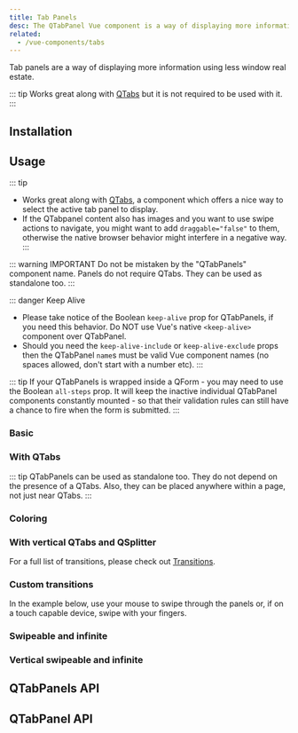 ```yaml
---
title: Tab Panels
desc: The QTabPanel Vue component is a way of displaying more information using less window real estate.
related:
  - /vue-components/tabs
---
```

Tab panels are a way of displaying more information using less window real estate.

::: tip
Works great along with [QTabs](/vue-components/tabs) but it is not required to be used with it.
:::

## Installation
<doc-installation :components="['QTabPanels', 'QTabPanel']" />

## Usage

::: tip
* Works great along with [QTabs](/vue-components/tabs), a component which offers a nice way to select the active tab panel to display.
* If the QTabpanel content also has images and you want to use swipe actions to navigate, you might want to add `draggable="false"` to them, otherwise the native browser behavior might interfere in a negative way.
:::

::: warning IMPORTANT
Do not be mistaken by the "QTabPanels" component name. Panels do not require QTabs. They can be used as standalone too.
:::

::: danger Keep Alive
* Please take notice of the Boolean `keep-alive` prop for QTabPanels, if you need this behavior. Do NOT use Vue's native `<keep-alive>` component over QTabPanel.
* Should you need the `keep-alive-include` or `keep-alive-exclude` props then the QTabPanel `name`s must be valid Vue component names (no spaces allowed, don't start with a number etc).
:::

::: tip
If your QTabPanels is wrapped inside a QForm - you may need to use the Boolean `all-steps` prop. It will keep the inactive individual QTabPanel components constantly mounted - so that their validation rules can still have a chance to fire when the form is submitted. 
:::

### Basic

<doc-example title="Basic" file="QTabPanels/Basic" />

### With QTabs

::: tip
QTabPanels can be used as standalone too. They do not depend on the presence of a QTabs. Also, they can be placed anywhere within a page, not just near QTabs.
:::

<doc-example title="With QTabs" file="QTabPanels/WithQTabs" />

<doc-example title="A more complex example" file="QTabPanels/WithNestedQTabs" />

### Coloring

<doc-example title="Coloring" file="QTabPanels/Coloring" />

### With vertical QTabs and QSplitter

<doc-example title="With vertical QTabs and QSplitter" file="QTabs/Vertical" />

For a full list of transitions, please check out [Transitions](/options/transitions).

### Custom transitions

<doc-example title="Custom transition examples" file="QTabPanels/Transition" />

In the example below, use your mouse to swipe through the panels or, if on a touch capable device, swipe with your fingers.

### Swipeable and infinite

<doc-example title="Swipeable and infinite" file="QTabPanels/Swipeable" />

### Vertical swipeable and infinite <q-badge align="top" label="v1.9+" />

<doc-example title="Vertical swipeable and infinite" file="QTabPanels/VerticalSwipeable" />

## QTabPanels API

<doc-api file="QTabPanels" />

## QTabPanel API

<doc-api file="QTabPanel" />
